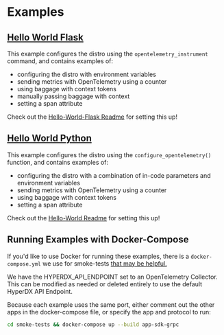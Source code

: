 # Examples

## [Hello World Flask](hello-world-flask/)

This example configures the distro using the `opentelemetry_instrument` command, and contains examples of:

- configuring the distro with environment variables
- sending metrics with OpenTelemetry using a counter
- using baggage with context tokens
- manually passing baggage with context
- setting a span attribute

Check out the [Hello-World-Flask Readme](hello-world-flask/README.md) for setting this up!

## [Hello World Python](hello-world/)

This example configures the distro using the `configure_opentelemetry()` function, and contains examples of:

- configuring the distro with a combination of in-code parameters and environment variables
- sending metrics with OpenTelemetry using a counter
- using baggage with context tokens
- setting a span attribute

Check out the [Hello-World Readme](hello-world/README.md) for setting this up!

## Running Examples with Docker-Compose

If you'd like to use Docker for running these examples, there is a `docker-compose.yml` we use for smoke-tests [that may be helpful.](../smoke-tests/docker-compose.yml)

We have the HYPERDX_API_ENDPOINT set to an OpenTelemetry Collector. This can be modified as needed or deleted entirely to use the default HyperDX API Endpoint.

Because each example uses the same port, either comment out the other apps in the docker-compose file, or specify the app and protocol to run:

```bash
cd smoke-tests && docker-compose up --build app-sdk-grpc
```
